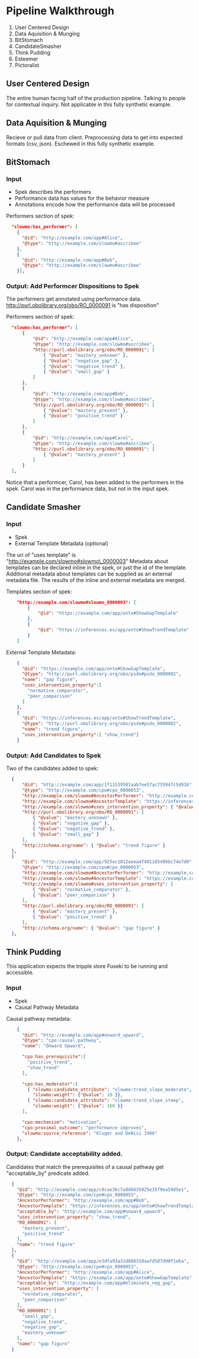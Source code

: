 # Pipeline Walkthrough

1. User Centered Design
1. Data Aquisition & Munging
1. BitStomach
1. CandidateSmasher
1. Think Pudding
1. Esteemer
1. Pictoralist

## User Centered Design
The entire human facing half of the production pipeline.
Talking to people for contextual inquiry.
Not applicable in this fully synthetic example.

## Data Aquisition & Munging
Recieve or pull data from client.
Preprocessing data to get into expected formats (csv, json).
Eschewed in this fully synthetic example.

## BitStomach

### Input
- Spek describes the performers
- Performance data has values for the behavior measure
- Annotations encode how the performance data will be processed

Performers section of spek:
```json
  "slowmo:has_performer": [
    {
      "@id": "http://example.com/app#Alice",
      "@type": "http://example.com/slowmo#ascribee"
    },
    {
      "@id": "http://example.com/app#Bob",
      "@type": "http://example.com/slowmo#ascribee"
    }],

```

### Output: Add Performcer Dispositions to Spek
The performers get annotated using performance data.
http://purl.obolibrary.org/obo/RO_0000091 is "has disposition"

Performers section of spek:
```json
  "slowmo:has_performer": [
      {
          "@id": "http://example.com/app#Alice",
          "@type": "http://example.com/slowmo#ascribee",
          "http://purl.obolibrary.org/obo/RO_0000091": [
              { "@value": "mastery_unknown" },
              { "@value": "negative_gap" },
              { "@value": "negative_trend" },
              { "@value": "small_gap" }
          ]
      },
      {
          "@id": "http://example.com/app#Bob",
          "@type": "http://example.com/slowmo#ascribee",
          "http://purl.obolibrary.org/obo/RO_0000091": [
              { "@value": "mastery_present" },
              { "@value": "positive_trend" }
          ]
      },
      {
          "@id": "http://example.com/app#Carol",
          "@type": "http://example.com/slowmo#ascribee",
          "http://purl.obolibrary.org/obo/RO_0000091": [
              { "@value": "mastery_present" }
          ]
      }
  ],
```

Notice that a performcer, Carol, has been added to the performers in the spek.
Carol was in the performance data, but not in the input spek.


## Candidate Smasher

### Input
- Spek
- External Template Metadata (optional)

The uri of "uses template" is "http://example.com/slowmo#slowmo\_0000003"
Metadata about templates can be declared inline in the spek, or just the id of the template.
Additional metadata about templates can be supplied as an external metadata file.
The results of the inline and external metadata are merged.

Templates section of spek:
```json
    "http://example.com/slowmo#slowmo_0000003": [
        {
            "@id": "https://example.com/app/onto#ShowGapTemplate"
        },
        {
            "@id": "https://inferences.es/app/onto#ShowTrendTemplate"
        }
    ]
```

External Template Metadata:
```json
    {
      "@id": "https://example.com/app/onto#ShowGapTemplate",
      "@type": "http://purl.obolibrary.org/obo/psdo#psdo_0000002",
      "name": "gap figure",
      "uses_intervention_property":[ 
        "normative_comparator",
        "peer_comparison"
      ]
    },
    {
      "@id": "https://inferences.es/app/onto#ShowTrendTemplate",
      "@type": "http://purl.obolibrary.org/obo/psdo#psdo_0000002",
      "name": "trend figure",
      "uses_intervention_property":[ "show_trend"]
    }
```

### Output: Add Candidates to Spek

Two of the candidates added to spek:
```json
  {
      "@id": "http://example.com/app/1f11539501aab7ee57ac755947c5d916",
      "@type": "http://example.com/cpo#cpo_0000053",
      "http://example.com/slowmo#AncestorPerformer": "http://example.com/app#Alice",
      "http://example.com/slowmo#AncestorTemplate": "https://inferences.es/app/onto#ShowTrendTemplate",
      "http://example.com/slowmo#uses_intervention_property": { "@value": "show_trend" },
      "http://purl.obolibrary.org/obo/RO_0000091": [
          { "@value": "mastery_unknown" },
          { "@value": "negative_gap" },
          { "@value": "negative_trend" },
          { "@value": "small_gap" }
      ],
      "http://schema.org/name": { "@value": "trend figure" }
  },
  {
      "@id": "http://example.com/app/925ec1812aeea4f491165499bc74e7d0",
      "@type": "http://example.com/cpo#cpo_0000053",
      "http://example.com/slowmo#AncestorPerformer": "http://example.com/app#Bob",
      "http://example.com/slowmo#AncestorTemplate": "https://example.com/app/onto#ShowGapTemplate",
      "http://example.com/slowmo#uses_intervention_property": [
          { "@value": "normative_comparator" },
          { "@value": "peer_comparison" }
      ],
      "http://purl.obolibrary.org/obo/RO_0000091": [
          { "@value": "mastery_present" },
          { "@value": "positive_trend" }
      ],
      "http://schema.org/name": { "@value": "gap figure" }
  },
```

## Think Pudding

This application expects the tripple store Fuseki to be running and accessible.

### Input
- Spek
- Causal Pathway Metadata

Causal pathway metadata:
```json
    {
      "@id": "http://example.com/app#onward_upward",
      "@type": "cpo:causal_pathway",
      "name": "Onward Upward",

      "cpo:has_prerequisite":[
        "positive_trend",
        "show_trend"
      ],

      "cpo:has_moderator":[
        { "slowmo:candidate_attribute": "slowmo:trend_slope_moderate",
          "slowmo:weight": {"@value": 10 }},
        { "slowmo:candidate_attribute": "slowmo:trend_slope_steep",
          "slowmo:weight": {"@value": 100 }}
      ],

      "cpo:mechanism": "motivation",
      "cpo:proximal_outcome": "performance improves",
      "slowmo:source_reference": "Kluger and DeNisi 1996"
    },

```

### Output: Candidate acceptability added.
Candidates that match the prerequisites of a causal pathway get "acceptable\_by" predicate added.

```json
  {
    "@id": "http://example.com/app/c8cae3bc7a8d6635825e35f9ea59d5e1",
    "@type": "http://example.com/cpo#cpo_0000053",
    "AncestorPerformer": "http://example.com/app#Bob",
    "AncestorTemplate": "https://inferences.es/app/onto#ShowTrendTemplate",
    "acceptable_by": "http://example.com/app#onward_upward",
    "uses_intervention_property": "show_trend",
    "RO_0000091": [
      "mastery_present",
      "positive_trend"
    ],
    "name": "trend figure"
  },
  {
    "@id": "http://example.com/app/e3dfa93a31d886318aafd587d90f1e6a",
    "@type": "http://example.com/cpo#cpo_0000053",
    "AncestorPerformer": "http://example.com/app#Alice",
    "AncestorTemplate": "https://example.com/app/onto#ShowGapTemplate",
    "acceptable_by": "http://example.com/app#eliminate_neg_gap",
    "uses_intervention_property": [
      "normative_comparator",
      "peer_comparison"
    ],
    "RO_0000091": [
      "small_gap",
      "negative_trend",
      "negative_gap",
      "mastery_unknown"
    ],
    "name": "gap figure"
  }
```


